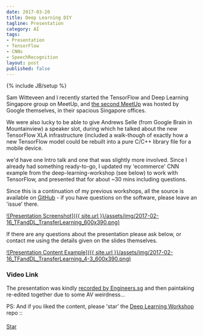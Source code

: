 ```yaml
---
date: 2017-03-20
title: Deep Learning DIY
tagline: Presentation
category: AI
tags:
- Presentation
- TensorFlow
- CNNs
- SpeechRecognition
layout: post
published: false
---
```

{% include JB/setup %}


Sam Witteveen and I recently started the TensorFlow and Deep Learning Singapore group on MeetUp,
and [the second MeetUp](https://www.meetup.com/TensorFlow-and-Deep-Learning-Singapore/events/237860964/) 
was hosted by Google themselves, in their spacious Singapore offices.

We were also lucky to be able to give Andrews Selle (from Google Brain in Mountainview) a speaker slot,
during which he talked about the new TensorFlow XLA infrastructure (included a walk-though of 
exactly how a new TensorFlow model could be rebuilt into a pure C/C++ library file for a mobile device.


 we'd have one Intro talk and one that was slightly more involved.  Since I 
already had something ready-to-go, I updated my 'ecommerce' CNN example from the deep-learning-workshop (see below)
to work with TensorFlow, and presented that for about ~30 mins including questions. 

Since this is a continuation of my previous workshops, all the source is available 
on <a href="https://github.com/mdda/deep-learning-workshop" target="_blank">GitHub</a> - 
if you have questions on the software, please leave an 'issue' there.


<a href="http://redcatlabs.com/2017-02-16_TFandDL_TransferLearning/" target="_blank">
![Presentation Screenshot]({{ site.url }}/assets/img/2017-02-16_TFandDL_TransferLearning_600x390.png)
</a>

If there are any questions about the presentation please ask below, 
or contact me using the details given on the slides themselves.

<a href="http://redcatlabs.com/2017-02-16_TFandDL_TransferLearning/#/4/3" target="_blank">
![Presentation Content Example]({{ site.url }}/assets/img/2017-02-16_TFandDL_TransferLearning_4-3_600x390.png)
</a>


### Video Link

The presentation was kindly <a href="https://engineers.sg/v/1436" target="_blank">recorded by Engineers.sg</a> and then
paintaking re-edited together due to some AV weirdness...


PS:  And if you liked the content, please 'star' the <a href="https://github.com/mdda/deep-learning-workshop" target="_blank">Deep Learning Workshop</a> repo ::
<!-- From :: https://buttons.github.io/ -->
<!-- Place this tag where you want the button to render. -->
<span style="position:relative;top:5px;">
<a aria-label="Star mdda/deep-learning-workshop on GitHub" data-count-aria-label="# stargazers on GitHub" data-count-api="/repos/mdda/deep-learning-workshop#stargazers_count" data-count-href="/mdda/deep-learning-workshop/stargazers" data-icon="octicon-star" href="https://github.com/mdda/deep-learning-workshop" class="github-button">Star</a>
<!-- Place this tag right after the last button or just before your close body tag. -->
<script async defer id="github-bjs" src="https://buttons.github.io/buttons.js"></script>
</span>


